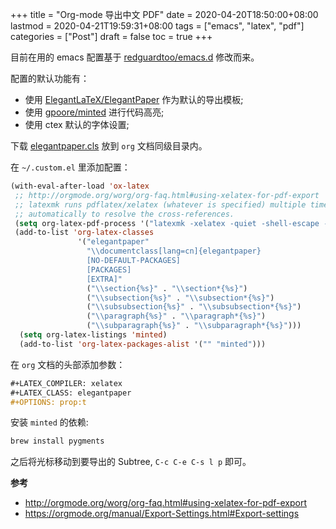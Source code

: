 +++
title = "Org-mode 导出中文 PDF"
date = 2020-04-20T18:50:00+08:00
lastmod = 2020-04-21T19:59:31+08:00
tags = ["emacs", "latex", "pdf"]
categories = ["Post"]
draft = false
toc = true
+++

目前在用的 emacs 配置基于 [redguardtoo/emacs.d](https://github.com/redguardtoo/emacs.d) 修改而来。

配置的默认功能有：

-   使用 [ElegantLaTeX/ElegantPaper](https://github.com/ElegantLaTeX/ElegantPaper) 作为默认的导出模板;
-   使用 [gpoore/minted](https://github.com/gpoore/minted) 进行代码高亮;
-   使用 ctex 默认的字体设置;

下载 [elegantpaper.cls](https://github.com/ElegantLaTeX/ElegantPaper/blob/master/elegantpaper.cls) 放到 `org` 文档同级目录内。

在 `~/.custom.el` 里添加配置：

```lisp
(with-eval-after-load 'ox-latex
 ;; http://orgmode.org/worg/org-faq.html#using-xelatex-for-pdf-export
 ;; latexmk runs pdflatex/xelatex (whatever is specified) multiple times
 ;; automatically to resolve the cross-references.
 (setq org-latex-pdf-process '("latexmk -xelatex -quiet -shell-escape -f %f"))
 (add-to-list 'org-latex-classes
               '("elegantpaper"
                 "\\documentclass[lang=cn]{elegantpaper}
                 [NO-DEFAULT-PACKAGES]
                 [PACKAGES]
                 [EXTRA]"
                 ("\\section{%s}" . "\\section*{%s}")
                 ("\\subsection{%s}" . "\\subsection*{%s}")
                 ("\\subsubsection{%s}" . "\\subsubsection*{%s}")
                 ("\\paragraph{%s}" . "\\paragraph*{%s}")
                 ("\\subparagraph{%s}" . "\\subparagraph*{%s}")))
  (setq org-latex-listings 'minted)
  (add-to-list 'org-latex-packages-alist '("" "minted")))
```

在 `org` 文档的头部添加参数：

```org
#+LATEX_COMPILER: xelatex
#+LATEX_CLASS: elegantpaper
#+OPTIONS: prop:t
```

安装 `minted` 的依赖:

```bash
brew install pygments
```

之后将光标移动到要导出的 Subtree, `C-c C-e C-s l p` 即可。

****参考****

-   <http://orgmode.org/worg/org-faq.html#using-xelatex-for-pdf-export>
-   <https://orgmode.org/manual/Export-Settings.html#Export-settings>